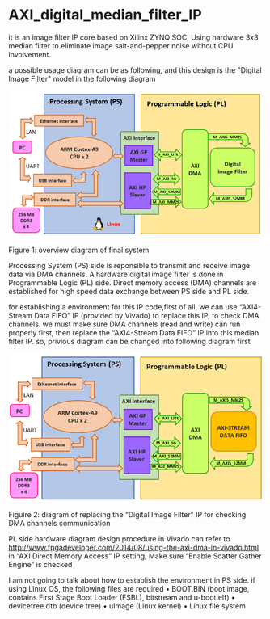 # AXI_digital_median_filter_IP

it is an image filter IP core based on Xilinx ZYNQ SOC, Using hardware 3x3 median filter to eliminate image salt-and-pepper noise without CPU involvement. 

a possible usage diagram can be as following, and this design is the "Digital Image Filter" model in the following diagram

![](image/32.PNG)

Figure 1: overview diagram of final system

Processing System (PS) side is reponsible to transmit and receive image data via DMA channels. A hardware digital image filter is done in Programmable Logic (PL) side. Direct memory access (DMA) channels are established for high speed data exchange between PS side and PL side. 

for establishing a environment for this IP code,first of all, we can use “AXI4-Stream Data FIFO” IP (provided by Vivado) to replace this IP, to check DMA channels. we must make sure DMA channels (read and write) can run properly first, then replace the “AXI4-Stream Data FIFO” IP into this median filter IP.
so, privious diagram can be changed into following diagram first

![](image/58.PNG)

Figuire 2: diagram of replacing the “Digital Image Filter” IP for checking DMA channels communication

PL side hardware diagram design procedure in Vivado can refer to http://www.fpgadeveloper.com/2014/08/using-the-axi-dma-in-vivado.html
in “AXI Direct Memory Access” IP setting,	Make sure “Enable Scatter Gather Engine” is checked

I am not going to talk about how to establish the environment in PS side. if using Linux OS, the following files are required
•	BOOT.BIN (boot image, contains First Stage Boot Loader (FSBL), bitstream and u-boot.elf)
•	devicetree.dtb (device tree)
•	uImage (Linux kernel)
•	Linux file system 

